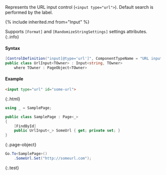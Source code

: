 Represents the URL input control (`<input type="url">`).
Default search is performed by the label.

{% include inherited.md from="Input" %}

Supports `[Format]` and `[RandomizeStringSettings]` settings attributes.
{:.info}

#### Syntax

```cs
[ControlDefinition("input[@type='url']", ComponentTypeName = "URL input")]
public class UrlInput<TOwner> : Input<string, TOwner>
    where TOwner : PageObject<TOwner>
```

#### Example

```html
<input type="url" id="some-url">
```
{:.html}

```cs
using _ = SamplePage;

public class SamplePage : Page<_>
{
    [FindById]
    public UrlInput<_> SomeUrl { get; private set; }
}
```
{:.page-object}

```cs
Go.To<SamplePage>()
    .SomeUrl.Set("http://someurl.com");
```
{:.test}